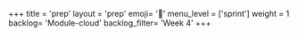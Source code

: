 +++
title = 'prep'
layout = 'prep'
emoji= '📝'
menu_level = ['sprint']
weight = 1
backlog= 'Module-cloud'
backlog_filter= 'Week 4'
+++


